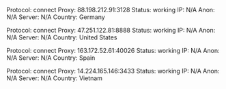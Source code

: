 Protocol: connect
Proxy: 88.198.212.91:3128
Status: working
IP: N/A
Anon: N/A
Server: N/A
Country: Germany

Protocol: connect
Proxy: 47.251.122.81:8888
Status: working
IP: N/A
Anon: N/A
Server: N/A
Country: United States

Protocol: connect
Proxy: 163.172.52.61:40026
Status: working
IP: N/A
Anon: N/A
Server: N/A
Country: Spain

Protocol: connect
Proxy: 14.224.165.146:3433
Status: working
IP: N/A
Anon: N/A
Server: N/A
Country: Vietnam

